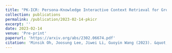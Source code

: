 ```yaml
---
title: "PK-ICR: Persona-Knowledge Interactive Context Retrieval for Grounded Dialogue"
collection: publications
permalink: /publication/2023-02-14-pkicr
excerpt: ''
date: 2023-02-14
venue: 'Pre-print'
paperurl: 'https://arxiv.org/abs/2302.06674.pdf'
citation: 'Minsik Oh, Joosung Lee, Jiwei Li, Guoyin Wang (2023). &quot;PK-ICR: Persona-Knowledge Interactive Context Retrieval for Grounded Dialogue.&quot; <i>Arxiv</i>'
---
```

